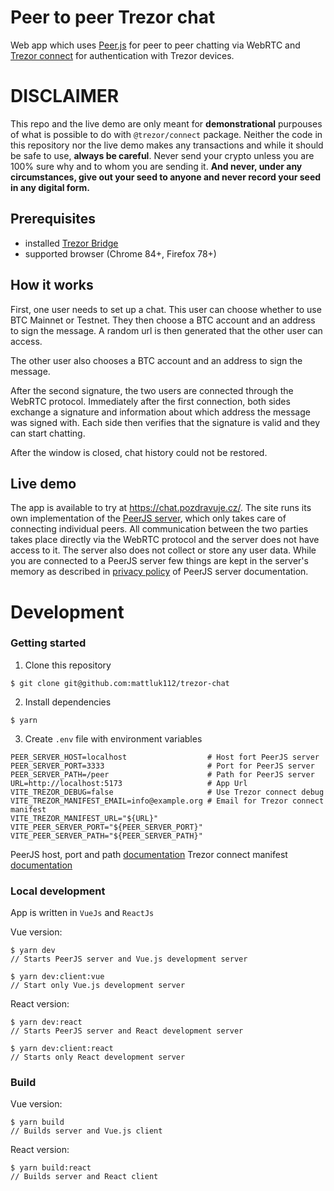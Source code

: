 # Peer to peer Trezor chat

Web app which uses [Peer.js](https://github.com/peers/peerjs) for peer to peer chatting via WebRTC and [Trezor connect](https://github.com/trezor/trezor-suite/blob/develop/docs/packages/connect/index.md) for authentication with Trezor devices.

# DISCLAIMER

This repo and the live demo are only meant for **demonstrational** purpouses of what is possible to do with `@trezor/connect` package.
Neither the code in this repository nor the live demo makes any transactions and
while it should be safe to use, **always be careful**. Never send your crypto unless you are 100% sure why and to whom you are sending it. **And never, under any circumstances, give out your seed to anyone and never record your seed in any digital form.**

## Prerequisites

- installed [Trezor Bridge](https://suite.trezor.io/web/bridge/)
- supported browser (Chrome 84+, Firefox 78+)

## How it works

First, one user needs to set up a chat. This user can choose whether to use BTC Mainnet or Testnet. They then choose a BTC account and an address to sign the message. A random url is then generated that the other user can access.

The other user also chooses a BTC account and an address to sign the message.

After the second signature, the two users are connected through the WebRTC protocol. Immediately after the first connection, both sides exchange a signature and information about which address the message was signed with. Each side then verifies that the signature is valid and they can start chatting.

After the window is closed, chat history could not be restored.

## Live demo

The app is available to try at https://chat.pozdravuje.cz/. The site runs its own implementation of the [PeerJS server](https://github.com/peers/peerjs-server), which only takes care of connecting individual peers.
All communication between the two parties takes place directly via the WebRTC protocol and the server does not have access to it. The server also does not collect or store any user data. While you are connected to a PeerJS server few things are kept in the server's memory as described in [privacy policy](https://github.com/peers/peerjs-server/blob/master/PRIVACY.md) of PeerJS server documentation.

# Development

### Getting started

1. Clone this repository

```
$ git clone git@github.com:mattluk112/trezor-chat
```

2. Install dependencies

```
$ yarn
```

3. Create `.env` file with environment variables

```
PEER_SERVER_HOST=localhost                  # Host fort PeerJS server
PEER_SERVER_PORT=3333                       # Port for PeerJS server
PEER_SERVER_PATH=/peer                      # Path for PeerJS server
URL=http://localhost:5173                   # App Url
VITE_TREZOR_DEBUG=false                     # Use Trezor connect debug
VITE_TREZOR_MANIFEST_EMAIL=info@example.org # Email for Trezor connect manifest
VITE_TREZOR_MANIFEST_URL="${URL}"
VITE_PEER_SERVER_PORT="${PEER_SERVER_PORT}"
VITE_PEER_SERVER_PATH="${PEER_SERVER_PATH}"

```

PeerJS host, port and path [documentation](https://github.com/peers/peerjs-server#config--cli-options)
Trezor connect manifest [documentation](https://github.com/trezor/trezor-suite/blob/develop/docs/packages/connect/index.md#how-to-use)

### Local development

App is written in `VueJs` and `ReactJs`

Vue version:

```
$ yarn dev
// Starts PeerJS server and Vue.js development server
```

```
$ yarn dev:client:vue
// Start only Vue.js development server
```

React version:

```
$ yarn dev:react
// Starts PeerJS server and React development server
```

```
$ yarn dev:client:react
// Starts only React development server
```

### Build

Vue version:

```
$ yarn build
// Builds server and Vue.js client
```

React version:

```
$ yarn build:react
// Builds server and React client
```
